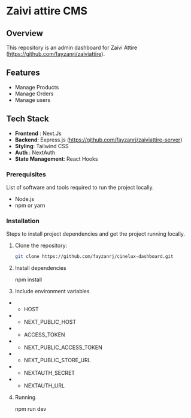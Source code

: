 # Zaivi attire CMS

## Overview

This repository is an admin dashboard for Zaivi Attire (https://github.com/fayzanrj/zaiviattire).

## Features
- Manage Products
- Manage Orders
- Manage users

## Tech Stack
- **Frontend** : Next.Js
- **Backend**: Express.js (https://github.com/fayzanrj/zaiviattire-server)
- **Styling**: Tailwind CSS
- **Auth** : NextAuth
- **State Management**: React Hooks


### Prerequisites

List of software and tools required to run the project locally.

- Node.js
- npm or yarn

### Installation

Steps to install project dependencies and get the project running locally.

1. Clone the repository:

   ```sh
   git clone https://github.com/fayzanrj/cinelux-dashboard.git

   ```

2. Install dependencies

   npm install

3. Include environment variables

- - HOST
- - NEXT_PUBLIC_HOST
- - ACCESS_TOKEN
- - NEXT_PUBLIC_ACCESS_TOKEN
- - NEXT_PUBLIC_STORE_URL
- - NEXTAUTH_SECRET
- - NEXTAUTH_URL

4. Running

   npm run dev 

